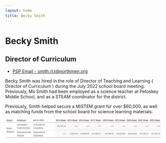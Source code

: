 ```yaml
---
layout: home
title: Becky Smith
---
```


# Becky Smith
## Director of Curriculum

- [PSP Email - smith.rl.t@northmen.org](mailto:smith.rl.t@northmen.org)

Becky Smith was hired in the role of Director of Teaching and Learning ( Director of Curriculum ) during the July 2022 school board meeting. Previously, Ms Smith had been employed as a science teacher at Petoskey Middle School, and as a STEAM coordinator for the district.

Previously, Smith helped secure a MiSTEM grant for over $60,000, as well as matching funds from the school board for science learning materials.



![Becky Smith Wages](/assets/images/smith_wages.png)

